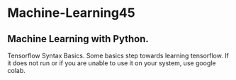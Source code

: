 # Machine-Learning45
Machine Learning with Python.
----------------------------
Tensorflow Syntax Basics.
Some basics step towards learning tensorflow.
If it does not run or if you are unable to use it on your system, use google colab.
